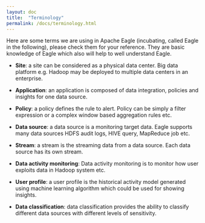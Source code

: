 ```yaml
---
layout: doc
title:  "Terminology" 
permalink: /docs/terminology.html
---
```


Here are some terms we are using in Apache Eagle (incubating, called Eagle in the following), please check them for your reference.
They are basic knowledge of Eagle which also will help to well understand Eagle.

* **Site**: a site can be considered as a physical data center. Big data platform e.g. Hadoop may be deployed to multiple data centers in an enterprise. 

* **Application**: an application is composed of data integration, policies and insights for one data source.

* **Policy**: a policy defines the rule to alert. Policy can be simply a filter expression or a complex window based aggregation rules etc. 

* **Data source**: a data source is a monitoring target data. Eagle supports many data sources HDFS audit logs, HIVE query, MapReduce job etc.

* **Stream**: a stream is the streaming data from a data source. Each data source has its own stream.

* **Data activity monitoring**: Data activity monitoring is to monitor how user exploits data in Hadoop system etc. 

* **User profile**: a user profile is the historical activity model generated using machine learning algorithm which could be used for showing insights.

* **Data classification**: data classification provides the ability to classify different data sources with different levels of sensitivity.

